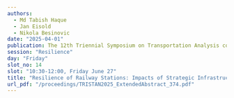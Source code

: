 ```yaml
---
authors:
  - Md Tabish Haque
  - Jan Eisold
  - Nikola Besinovic
date: "2025-04-01"
publication: The 12th Triennial Symposium on Transportation Analysis conference
session: "Resilience"
day: "Friday"
slot_no: 14
slot: "10:30-12:00, Friday June 27"
title: "Resilience of Railway Stations: Impacts of Strategic Infrastructure Modifications"
url_pdf: "/proceedings/TRISTAN2025_ExtendedAbstract_374.pdf"
---
```

